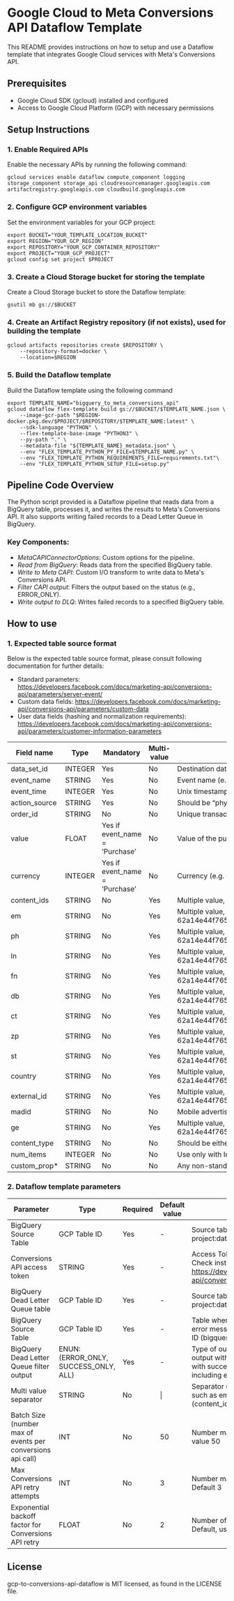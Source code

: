 # Google Cloud to Meta Conversions API Dataflow Template

This README provides instructions on how to setup and use a Dataflow template that integrates Google Cloud services with Meta's Conversions API.

## Prerequisites
- Google Cloud SDK (gcloud) installed and configured
- Access to Google Cloud Platform (GCP) with necessary permissions

## Setup Instructions

### 1. Enable Required APIs
Enable the necessary APIs by running the following command:

```
gcloud services enable dataflow compute_component logging storage_component storage_api cloudresourcemanager.googleapis.com artifactregistry.googleapis.com cloudbuild.googleapis.com
```
### 2. Configure GCP environment variables
Set the environment variables for your GCP project:
```
export BUCKET="YOUR_TEMPLATE_LOCATION_BUCKET"
export REGION="YOUR_GCP_REGION"
export REPOSITORY="YOUR_GCP_CONTAINER_REPOSITORY"
export PROJECT="YOUR_GCP_PROJECT"
gcloud config set project $PROJECT
```

### 3. Create a Cloud Storage bucket for storing the template
Create a Cloud Storage bucket to store the Dataflow template:
```
gsutil mb gs://$BUCKET
```

### 4. Create an Artifact Registry repository (if not exists), used for building the template
```
gcloud artifacts repositories create $REPOSITORY \
    --repository-format=docker \
    --location=$REGION
```

### 5. Build the Dataflow template
Build the Dataflow template using the following command
```
export TEMPLATE_NAME="bigquery_to_meta_conversions_api"
gcloud dataflow flex-template build gs://$BUCKET/$TEMPLATE_NAME.json \
    --image-gcr-path "$REGION-docker.pkg.dev/$PROJECT/$REPOSITORY/$TEMPLATE_NAME:latest" \
    --sdk-language "PYTHON" \
    --flex-template-base-image "PYTHON3" \
    --py-path "." \
    --metadata-file "${TEMPLATE_NAME}_metadata.json" \
    --env "FLEX_TEMPLATE_PYTHON_PY_FILE=$TEMPLATE_NAME.py" \
    --env "FLEX_TEMPLATE_PYTHON_REQUIREMENTS_FILE=requirements.txt"\
    --env "FLEX_TEMPLATE_PYTHON_SETUP_FILE=setup.py"
```
## Pipeline Code Overview

The Python script provided is a Dataflow pipeline that reads data from a BigQuery table, processes it, and writes the results to Meta's Conversions API. It also supports writing failed records to a Dead Letter Queue in BigQuery.

### Key Components:
- *MetaCAPIConnectorOptions*: Custom options for the pipeline.
- *Read from BigQuery*: Reads data from the specified BigQuery table.
- *Write to Meta CAPI*: Custom I/O transform to write data to Meta's Conversions API.
- *Filter CAPI output*: Filters the output based on the status (e.g., ERROR_ONLY).
- *Write output to DLQ*: Writes failed records to a specified BigQuery table.

## How to use

### 1. Expected table source format

Below is the expected table source format, please consult following documentation for further details:
- Standard parameters: https://developers.facebook.com/docs/marketing-api/conversions-api/parameters/server-event/
- Custom data fields: https://developers.facebook.com/docs/marketing-api/conversions-api/parameters/custom-data 
- User data fields (hashing and normalization requirements): https://developers.facebook.com/docs/marketing-api/conversions-api/parameters/customer-information-parameters 

| Field name    | Type | Mandatory | Multi-value| Description |
| -------- | ------- | ------- | ------- | ------- |
| data_set_id  | INTEGER    | Yes  | No    | Destination data_set_id (e.g. 350218134519384)  |
| event_name  | STRING    | Yes  | No    | Event name (e.g. Purchase)  |
| event_time  | INTEGER    | Yes  | No    | Unix timestamp in seconds indicating when the actual event occurred (eg. 1708211706)  |
| action_source  | STRING    | Yes  | No    | Should be “physical_store” for Offline events  |
| order_id  | STRING    | No  | No    | Unique transaction or order ID (e.g. order1234)  |
| value  | FLOAT    | Yes if event_name = ‘Purchase’ | No    | Value of the purchase (e.g. 150.5). Optional for non-Purchase event  |
| currency  | INTEGER    | Yes if event_name = ‘Purchase’  | No    | Currency (e.g. GBP),  must be a valid ISO 4217 three-digit currency code. Optional for non-Purchase event  |
| content_ids  | STRING    | No | Yes    | Multiple value, Content IDs/SKU associated with the events. For multiple values, use a separator (e.g. ABC\|EFG)  |
| em  | STRING    | No | Yes    | Multiple value, Hashed and normalized email. For multiple values, use a separator (e.g. 62a14e44f765419d10fea99367361a727c12365e2520f32218d505ed9aa0f62f\|90a14e44f765419d10fea99367361a727c12365e2520f32218d505ed9aa0f33f) |
| ph  | STRING    | No | Yes    | Multiple value, Hashed and normalized email. For multiple values, use a separator (e.g. 62a14e44f765419d10fea99367361a727c12365e2520f32218d505ed9aa0f62f\|90a14e44f765419d10fea99367361a727c12365e2520f32218d505ed9aa0f33f) |
| ln  | STRING    | No | Yes    | Multiple value, Hashed and normalized email. For multiple values, use a separator (e.g. 62a14e44f765419d10fea99367361a727c12365e2520f32218d505ed9aa0f62f\|90a14e44f765419d10fea99367361a727c12365e2520f32218d505ed9aa0f33f) |
| fn  | STRING    | No | Yes    | Multiple value, Hashed and normalized email. For multiple values, use a separator (e.g. 62a14e44f765419d10fea99367361a727c12365e2520f32218d505ed9aa0f62f\|90a14e44f765419d10fea99367361a727c12365e2520f32218d505ed9aa0f33f) |
| db  | STRING    | No | Yes    | Multiple value, Hashed and normalized email. For multiple values, use a separator (e.g. 62a14e44f765419d10fea99367361a727c12365e2520f32218d505ed9aa0f62f\|90a14e44f765419d10fea99367361a727c12365e2520f32218d505ed9aa0f33f) |
| ct  | STRING    | No | Yes    | Multiple value, Hashed and normalized email. For multiple values, use a separator (e.g. 62a14e44f765419d10fea99367361a727c12365e2520f32218d505ed9aa0f62f\|90a14e44f765419d10fea99367361a727c12365e2520f32218d505ed9aa0f33f) |
| zp  | STRING    | No | Yes    | Multiple value, Hashed and normalized email. For multiple values, use a separator (e.g. 62a14e44f765419d10fea99367361a727c12365e2520f32218d505ed9aa0f62f\|90a14e44f765419d10fea99367361a727c12365e2520f32218d505ed9aa0f33f) |
| st  | STRING    | No | Yes    | Multiple value, Hashed and normalized email. For multiple values, use a separator (e.g. 62a14e44f765419d10fea99367361a727c12365e2520f32218d505ed9aa0f62f\|90a14e44f765419d10fea99367361a727c12365e2520f32218d505ed9aa0f33f) |
| country  | STRING    | No | Yes    | Multiple value, Hashed and normalized email. For multiple values, use a separator (e.g. 62a14e44f765419d10fea99367361a727c12365e2520f32218d505ed9aa0f62f\|90a14e44f765419d10fea99367361a727c12365e2520f32218d505ed9aa0f33f) |
| external_id  | STRING    | No | Yes    | Multiple value, Hashed and normalized email. For multiple values, use a separator (e.g. 62a14e44f765419d10fea99367361a727c12365e2520f32218d505ed9aa0f62f\|90a14e44f765419d10fea99367361a727c12365e2520f32218d505ed9aa0f33f) |
| madid  | STRING    | No | No    | Mobile advertiser ID |90a14e44f765419d10fea99367361a727c12365e2520f32218d505ed9aa0f33f) |
| ge  | STRING    | No | Yes    | Multiple value, Hashed and normalized email. For multiple values, use a separator (e.g. 62a14e44f765419d10fea99367361a727c12365e2520f32218d505ed9aa0f62f\|90a14e44f765419d10fea99367361a727c12365e2520f32218d505ed9aa0f33f) |
| content_type  | STRING    | No | No    | Should be either “product” or “product_group” depending on the type of contents send on the “content_ids” |
| num_items  | INTEGER    | No | No    | Use only with InitiateCheckout events. The number of items that a user tries to buy during checkout. |
| custom_prop*  | STRING | No | No    | Any non-standard parameters added by the advertisers |

### 2. Dataflow template parameters

| Parameter | Type | Required | Default value | Description |
| -------- | ------- | ------- | ------- | ------- |
| BigQuery Source Table  | GCP Table ID | Yes | - | Source table, should be a GCP table ID (bigquery-project:dataset.input_table) |
| Conversions API access token  | STRING | Yes | - | Access Token for accessing Conversions API. Check instructions here: https://developers.facebook.com/docs/marketing-api/conversions-api/get-started/#access-token |
| BigQuery Dead Letter Queue table  | GCP Table ID | Yes | - | Source table, should be a GCP table ID (bigquery-project:dataset.input_table) |
| BigQuery Source Table | GCP Table ID | Yes | - | Table where to store API outputs(success or/and error message and input), should be a GCP table ID (bigquery-project:dataset.output_table) |
| BigQuery Dead Letter Queue filter output | ENUN: (ERROR_ONLY, SUCCESS_ONLY, ALL) | Yes | - | Type of output to logs: ERROR_ONLY: only logs output with errors; SUCCESS_ONLY: only output with success API response; ALL: logs all output including errors and success |
| Multi value separator | STRING | No | \| | Separator used for fields having multiple values such as emails (em), phones(ph) or content IDs (content_ids) |
| Batch Size (number max of events per conversions api call) | INT | No | 50 | Number max of rows per single API call. Default value 50 |
| Max Conversions API retry attempts | INT | No | 3 | Number max of retry in case of server error. Default 3 |
| Exponential backoff factor for Conversions API retry | FLOAT | No | 2 | Number of times to wait in case of server error. Default, use an exponential factor of 2 |



## License
gcp-to-conversions-api-dataflow is MIT licensed, as found in the LICENSE file.
